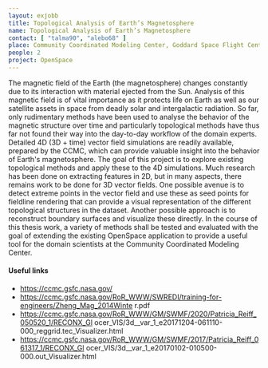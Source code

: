 ```yaml
---
layout: exjobb
title: Topological Analysis of Earth’s Magnetosphere
name: Topological Analysis of Earth’s Magnetosphere
contact: [ "talma90", "alebo68" ]
place: Community Coordinated Modeling Center, Goddard Space Flight Center, Greenbelt, Maryland (placed in Norrköping until travelling is possible and safe)
people: 2
project: OpenSpace
---
```


The magnetic field of the Earth (the magnetosphere) changes constantly due to its interaction
with material ejected from the Sun. Analysis of this magnetic field is of vital importance as it
protects life on Earth as well as our satellite assets in space from deadly solar and intergalactic
radiation. So far, only rudimentary methods have been used to analyse the behavior of the
magnetic structure over time and particularly topological methods have thus far not found their
way into the day-to-day workflow of the domain experts. Detailed 4D (3D + time) vector field
simulations are readily available, prepared by the CCMC, which can provide valuable insight
into the behavior of Earth's magnetosphere.
The goal of this project is to explore existing topological methods and apply these to the 4D
simulations. Much research has been done on extracting features in 2D, but in many aspects,
there remains work to be done for 3D vector fields. One possible avenue is to detect extreme
points in the vector field and use these as seed points for fieldline rendering that can provide a
visual representation of the different topological structures in the dataset. Another possible
approach is to reconstruct boundary surfaces and visualize these directly. In the course of this
thesis work, a variety of methods shall be tested and evaluated with the goal of extending the
existing OpenSpace application to provide a useful tool for the domain scientists at the
Community Coordinated Modeling Center.

#### Useful links
 - https://ccmc.gsfc.nasa.gov/
 - https://ccmc.gsfc.nasa.gov/RoR_WWW/SWREDI/training-for-engineers/Zheng_Mag_2014Winte
r.pdf
 - https://ccmc.gsfc.nasa.gov/RoR_WWW/GM/SWMF/2020/Patricia_Reiff_050520_1/RECONX_Gl
ocer_VIS/3d__var_1_e20171204-061110-000_reggrid.tec_Visualizer.html
 - https://ccmc.gsfc.nasa.gov/RoR_WWW/GM/SWMF/2017/Patricia_Reiff_061317_1/RECONX_Gl
ocer_VIS/3d__var_1_e20170102-010500-000.out_Visualizer.html
